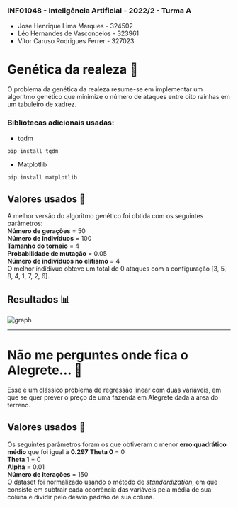 
### INF01048 - Inteligência Artificial - 2022/2 - Turma A

- Jose Henrique Lima Marques - 324502<br>
- Léo Hernandes de Vasconcelos - 323961<br>
- Vítor Caruso Rodrigues Ferrer - 327023

# Genética da realeza 👑

O problema da genética da realeza resume-se em implementar um algoritmo genético que minimize o número de ataques entre oito rainhas em um tabuleiro de xadrez.

### Bibliotecas adicionais usadas:
- tqdm
```
pip install tqdm
```
- Matplotlib
```
pip install matplotlib
```

## Valores usados 🔢

A melhor versão do algoritmo genético foi obtida com os seguintes parâmetros:\
**Número de gerações** = 50\
**Número de indivíduos** = 100\
**Tamanho do torneio** = 4\
**Probabilidade de mutação** = 0.05\
**Número de indivíduos no elitismo** = 4\
O melhor indídivuo obteve um total de 0 ataques com a configuração [3, 5, 8, 4, 1, 7, 2, 6].
## Resultados 📊

![graph]("ga.png")

***

# Não me perguntes onde fica o Alegrete... 🤔

Esse é um clássico problema de regressão linear com duas variáveis, em que se quer prever o preço de uma fazenda em Alegrete dada a área do terreno. 

## Valores usados 🔢

Os seguintes parâmetros foram os que obtiveram o menor **erro quadrático médio** que foi igual à **0.297**
**Theta 0** = 0\
**Theta 1** = 0\
**Alpha** = 0.01\
**Número de iterações** = 150\
O dataset foi normalizado usando o método de *standardization*, em que consiste em subtrair cada ocorrência das variáveis pela média de sua coluna e dividir pelo desvio padrão de sua coluna. 

